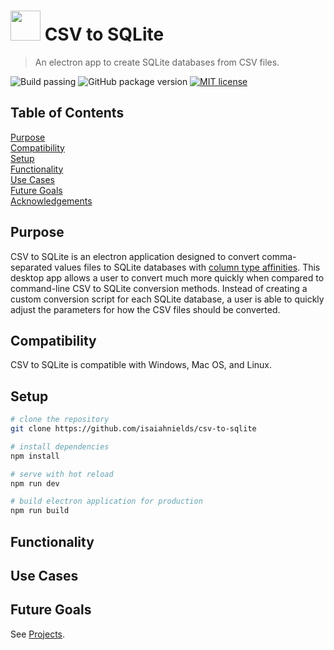 # <img src="https://raw.githubusercontent.com/isaiahnields/csv-to-sqlite/master/build/icons/icon.png" width="48"> CSV to SQLite

> An electron app to create SQLite databases from CSV files.

![Build passing](https://img.shields.io/badge/build-passing-brightgreen.svg)
![GitHub package version](https://img.shields.io/github/package-json/v/badges/shields.svg)
[![MIT license](https://img.shields.io/badge/license-MIT-blue.svg)]()

## Table of Contents

[Purpose](#purpose)<br>
[Compatibility](#compatibility)<br>
[Setup](#setup)<br/>
[Functionality](#functionality)<br>
[Use Cases](#use-cases)<br>
[Future Goals](#future-goals)<br>
[Acknowledgements](#acknowledgements)<br>

## Purpose

CSV to SQLite is an electron application designed to convert comma-separated values files to SQLite databases with [column type affinities](https://www.sqlite.org/datatype3.html). This desktop app allows a user to convert much more quickly when compared to command-line CSV to SQLite conversion methods. Instead of creating a custom conversion script for each SQLite database, a user is able to quickly adjust the parameters for how the CSV files should be converted.

## Compatibility

CSV to SQLite is compatible with Windows, Mac OS, and Linux.

## Setup

``` bash
# clone the repository
git clone https://github.com/isaiahnields/csv-to-sqlite

# install dependencies
npm install

# serve with hot reload
npm run dev

# build electron application for production
npm run build
```

## Functionality



## Use Cases



## Future Goals

See [Projects](https://github.com/isaiahnields/csv-to-sqlite/projects).

